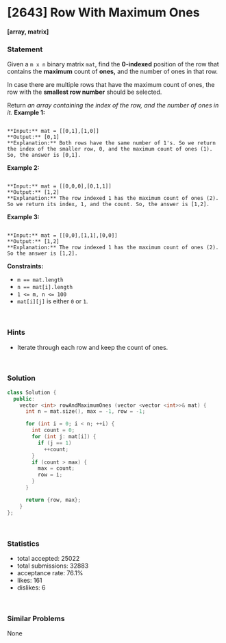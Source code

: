 # [2643] Row With Maximum Ones

**[array, matrix]**

### Statement

Given a `m x n` binary matrix `mat`, find the **0-indexed** position of the row that contains the **maximum** count of **ones,** and the number of ones in that row.

In case there are multiple rows that have the maximum count of ones, the row with the **smallest row number** should be selected.

Return *an array containing the index of the row, and the number of ones in it.*
**Example 1:**

```

**Input:** mat = [[0,1],[1,0]]
**Output:** [0,1]
**Explanation:** Both rows have the same number of 1's. So we return the index of the smaller row, 0, and the maximum count of ones (1). So, the answer is [0,1]. 

```

**Example 2:**

```

**Input:** mat = [[0,0,0],[0,1,1]]
**Output:** [1,2]
**Explanation:** The row indexed 1 has the maximum count of ones (2). So we return its index, 1, and the count. So, the answer is [1,2].

```

**Example 3:**

```

**Input:** mat = [[0,0],[1,1],[0,0]]
**Output:** [1,2]
**Explanation:** The row indexed 1 has the maximum count of ones (2). So the answer is [1,2].

```

**Constraints:**
* `m == mat.length`
* `n == mat[i].length`
* `1 <= m, n <= 100`
* `mat[i][j]` is either `0` or `1`.


<br />

### Hints

- Iterate through each row and keep the count of ones.

<br />

### Solution

```cpp
class Solution {
  public:
    vector <int> rowAndMaximumOnes (vector <vector <int>>& mat) {
      int n = mat.size(), max = -1, row = -1;

      for (int i = 0; i < n; ++i) {
        int count = 0;
        for (int j: mat[i]) {
          if (j == 1)
            ++count;
        }
        if (count > max) {
          max = count;
          row = i;
        }
      }

      return {row, max};
    }
};
```

<br />

### Statistics

- total accepted: 25022
- total submissions: 32883
- acceptance rate: 76.1%
- likes: 161
- dislikes: 6

<br />

### Similar Problems

None
